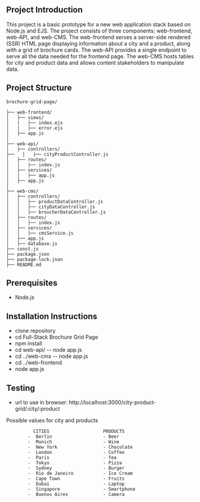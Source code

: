## Project Introduction
This project is a basic prototype for a new web application stack based on Node.js and EJS. The project consists of three components: web-frontend, web-API, and web-CMS. The web-frontend serves a server-side rendered (SSR) HTML page displaying information about a city and a product, along with a grid of brochure cards. The web-API provides a single endpoint to serve all the data needed for the frontend page. The web-CMS hosts tables for city and product data and allows content stakeholders to manipulate data.

## Project Structure
    brochure-grid-page/

    ├── web-frontend/ 
    │   ├── views/
    │   |   ├── index.ejs
    │   |   ├── error.ejs
    │   ├── app.js
    │
    ├── web-api/
    │   ├── controllers/
    ├──   │   ├── cityProductController.js
    │   ├── routes/
    │   │   ├── index.js
    │   ├── services/
    │   │   ├── app.js
    │   ├── app.js
    │
    ├── web-cms/
    │   ├── controllers/
    │   │   ├── productDataController.js
    │   │   ├── cityDataController.js
    │   │   ├── broucherDataController.js
    │   ├── routes/
    │   │   ├── index.js
    │   ├── services/
    │   │   ├── cmsService.js
    │   ├── app.js
    │   ├── database.js
    ├── const.js
    ├── package.json
    ├── package-lock.json
    ├── README.md

## Prerequisites
- Node.js

## Installation Instructions
- clone repository
- cd Full-Stack Brochure Grid Page
- npm install
- cd web-api/
-- node app.js
- cd ../web-cms
-- node app.js
- cd ../web-frontend
- node app.js

## Testing
- url to use in browser: http://localhost:3000/city-product-grid/:city/:product

Possible values for city and products

              CITIES                    PRODUCTS
            -  Berlin                   - Beer
            -  Munich                   - Wine
            -  New York                 - Chocolate
            -  London                   - Coffee
            -  Paris                    - Tea
            -  Tokyo                    - Pizza
            -  Sydney                   - Burger
            -  Rio de Janeiro           - Ice Cream
            -  Cape Town                - Fruits   
            -  Dubai                    - Laptop
            -  Singapore                - Smartphone
            -  Buenos Aires             - Camera
